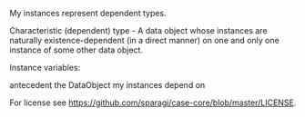 My instances represent dependent types.

Characteristic (dependent) type - A data object whose instances are naturally existence-dependent (in a direct manner) on one and only one instance of some other data object.

Instance variables:

antecedent		the DataObject my instances depend on

For license see https://github.com/sparagi/case-core/blob/master/LICENSE. 
